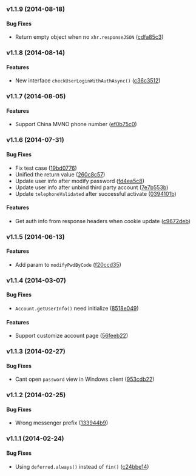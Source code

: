 <a name="v1.1.9"></a>
### v1.1.9 (2014-08-18)


#### Bug Fixes

* Return empty object when no `xhr.responseJSON` ([cdfa85c3](https://github.com/wandoulabs/Account-JavaScriptSDK/commit/cdfa85c3f3b8d49a0b73ba729f2407cecab13d40))

<a name="v1.1.8"></a>
### v1.1.8 (2014-08-14)


#### Features

* New interface `checkUserLoginWithAuthAsync()` ([c36c3512](https://github.com/wandoulabs/Account-JavaScriptSDK/commit/c36c3512c2b126ec8c08a531ad373ab0bc7c8273))

<a name="v1.1.7"></a>
### v1.1.7 (2014-08-05)


#### Features

* Support China MVNO phone number ([ef0b75c0](https://github.com/wandoulabs/Account-JavaScriptSDK/commit/ef0b75c02423d2ba77275335587be6746620d7a7))

<a name="v1.1.6"></a>
### v1.1.6 (2014-07-31)


#### Bug Fixes

* Fix test case ([19bd0776](https://github.com/wandoulabs/Account-JavaScriptSDK/commit/19bd077648075aa432000749da8430e6e9cb30bd))
* Unified the return value ([260c8c57](https://github.com/wandoulabs/Account-JavaScriptSDK/commit/260c8c57f03e65cdbc26e410b5325146f244b5c6))
* Update user info after modify password ([fd4ea5c8](https://github.com/wandoulabs/Account-JavaScriptSDK/commit/fd4ea5c8e6f9fd8e6b83daef1683975ecb8415e1))
* Update user info after unbind third party account ([7e7b553b](https://github.com/wandoulabs/Account-JavaScriptSDK/commit/7e7b553b11c6f5f2c13b6c31f0bbcbc41924d3d8))
* Update `telephoneValidated` after successful activate ([0394101b](https://github.com/wandoulabs/Account-JavaScriptSDK/commit/0394101b34fbf8de76147cdf711862691de0de7e))


#### Features

* Get auth info from response headers when cookie update ([c9672deb](https://github.com/wandoulabs/Account-JavaScriptSDK/commit/c9672deb14995827db69b0a300d18fde63cbceb1))

<a name="v1.1.5"></a>
### v1.1.5 (2014-06-13)


#### Features

* Add param to `modifyPwdByCode` ([f20ccd35](https://github.com/wandoulabs/Account-JavaScriptSDK/commit/f20ccd356bf59cfa52ff1ee0293f8eac06ae661f))

<a name="v1.1.4"></a>
### v1.1.4 (2014-03-07)


#### Bug Fixes

* `Account.getUserInfo()` need initialize ([8518e049](https://github.com/wandoulabs/Account-JavaScriptSDK/commit/8518e049158b938bcaa3e33bc2e016673c53c03b))


#### Features

* Support customize account page ([56feeb22](https://github.com/wandoulabs/Account-JavaScriptSDK/commit/56feeb22f9f4599130925839f6843ade454ff4e1))

<a name="v1.1.3"></a>
### v1.1.3 (2014-02-27)


#### Bug Fixes

* Cant open `password` view in Windows client ([953cdb22](https://github.com/wandoulabs/Account-JavaScriptSDK/commit/953cdb22721e912fa7b5f2c34531ab5aee0977db))

<a name="v1.1.2"></a>
### v1.1.2 (2014-02-25)


#### Bug Fixes

* Wrong messenger prefix ([133944b9](https://github.com/wandoulabs/Account-JavaScriptSDK/commit/133944b9cde034817465e0f9f0a1462a1dc5b7fd))

<a name="v1.1.1"></a>
### v1.1.1 (2014-02-24)


#### Bug Fixes

* Using `deferred.always()` instead of `fin()` ([c24bbe14](https://github.com/wandoulabs/Account-JavaScriptSDK/commit/c24bbe145980b28cdca9e359c2e4ae73e9c47358))

